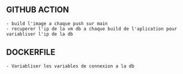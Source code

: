 ## GITHUB ACTION
    - build l'image a chaque push sur main
    - recuperer l'ip de la vm db a chaque build de l'aplication pour variabliser l'ip de la db

## DOCKERFILE
    - Variabliser les variables de connexion a la db